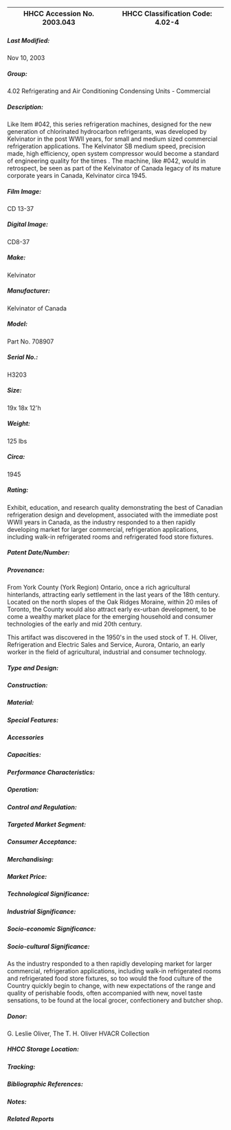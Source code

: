 | **HHCC Accession No. 2003.043** |**HHCC Classification Code:  4.02-4**|
| ----------- | ----------- |

##### Last Modified:
Nov 10, 2003

##### Group:
4.02 Refrigerating and Air Conditioning Condensing Units - Commercial

##### Description:
Like Item #042, this series refrigeration machines, designed for the new generation of chlorinated hydrocarbon refrigerants, was developed by Kelvinator in the post WWII years, for small and medium sized commercial refrigeration applications. The Kelvinator SB medium speed, precision made, high efficiency, open system compressor  would become a standard of engineering quality for the times . The machine, like #042, would  in retrospect, be seen as part of the Kelvinator of Canada legacy of its mature corporate years in Canada, Kelvinator circa 1945.

##### Film Image:
CD 13-37

##### Digital Image:
CD8-37

##### Make:
Kelvinator

##### Manufacturer:
Kelvinator of Canada

##### Model:
Part No. 708907

##### Serial No.:
H3203

##### Size:
19x 18x 12'h

##### Weight:
125 lbs

##### Circa:
1945

##### Rating:
Exhibit, education, and research quality demonstrating the best of Canadian refrigeration design and development, associated with the immediate post WWII years in Canada, as the industry responded to a then rapidly developing market for larger commercial, refrigeration applications, including walk-in refrigerated rooms and refrigerated food store fixtures.

##### Patent Date/Number:


##### Provenance:
From York County (York Region) Ontario, once a rich agricultural hinterlands, attracting early settlement in the last years of the 18th century. Located on the north slopes of the Oak Ridges Moraine, within 20 miles of Toronto, the County would also attract early ex-urban development, to be come a wealthy market place for the emerging household and consumer technologies of the early and mid 20th century. 

This artifact was discovered in the 1950's in the used stock of T. H. Oliver, Refrigeration and Electric Sales and Service, Aurora, Ontario, an early worker in the field of agricultural, industrial and consumer technology.

##### Type and Design:


##### Construction:


##### Material:


##### Special Features:


##### Accessories


##### Capacities:


##### Performance Characteristics:


##### Operation:


##### Control and Regulation:


##### Targeted Market Segment:


##### Consumer Acceptance:


##### Merchandising:


##### Market Price:


##### Technological Significance:


##### Industrial Significance:


##### Socio-economic Significance:


##### Socio-cultural Significance:
As the industry responded to a then rapidly developing market for larger commercial, refrigeration applications, including walk-in refrigerated rooms and refrigerated food store fixtures, so too would the food culture of the Country quickly begin to change, with new expectations of the range and quality of perishable foods, often accompanied with new, novel taste sensations, to be found at the local grocer, confectionery and butcher shop.

##### Donor:
G. Leslie Oliver, The T. H. Oliver HVACR Collection

##### HHCC Storage Location:


##### Tracking:


##### Bibliographic References:


##### Notes:


##### Related Reports

